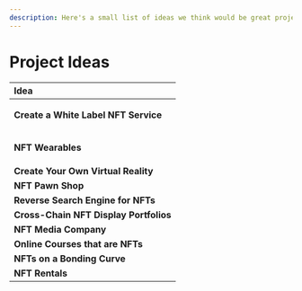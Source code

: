 ```yaml
---
description: Here's a small list of ideas we think would be great projects to build.
---
```


# Project Ideas

<table>
  <thead>
    <tr>
      <th style="text-align:left">Idea</th>
    </tr>
  </thead>
  <tbody>
    <tr>
      <td style="text-align:left">
        <p></p>
        <p><b>Create a White Label NFT Service</b>
        </p>
      </td>
    </tr>
    <tr>
      <td style="text-align:left">
        <p></p>
        <p><b>NFT Wearables</b>
        </p>
      </td>
    </tr>
    <tr>
      <td style="text-align:left"><b>Create Your Own Virtual Reality</b>
      </td>
    </tr>
    <tr>
      <td style="text-align:left"><b>NFT Pawn Shop</b>
      </td>
    </tr>
    <tr>
      <td style="text-align:left"><b>Reverse Search Engine for NFTs</b>
      </td>
    </tr>
    <tr>
      <td style="text-align:left"><b>Cross-Chain NFT Display Portfolios</b>
      </td>
    </tr>
    <tr>
      <td style="text-align:left"><b>NFT Media Company</b>
      </td>
    </tr>
    <tr>
      <td style="text-align:left"><b>Online Courses that are NFTs</b>
      </td>
    </tr>
    <tr>
      <td style="text-align:left"><b>NFTs on a Bonding Curve</b>
      </td>
    </tr>
    <tr>
      <td style="text-align:left"><b>NFT Rentals</b>
      </td>
    </tr>
  </tbody>
</table>

